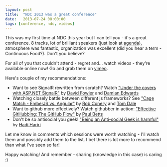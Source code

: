 ```yaml
---
layout: post
title: 	"NDC 2013 was a great conference"
date: 	2013-07-24 08:00:00
tags: [conference, ndc, videos]
---
```

This was my first time at NDC this year but I can tell you - it's a great conference. 8 tracks, lot of brilliant speakers (just look at [agenda](http://ndc2013.oktaset.com/Agenda)), atmosphere was fantastic, organization was excellent (did you hear a term - Continuous Food?). Don't you believe? 

For all of you that couldn't attend - regret and... watch videos - they're available online now! Go and grab them on [vimeo](http://vimeo.com/ndcoslo).

Here's couple of my recommendations:

  * Want to see SignalR rewritten from scratch? Watch ["Under the covers with ASP.NET SignalR"](http://vimeo.com/68383353) by [David Fowler](https://twitter.com/davidfowl) and [Damian Edwards](https://twitter.com/DamianEdwards)
  * Watching closely battle between different js frameworks? See ["Cage Match - EmberJS vs. Angular"](http://vimeo.com/68215606) by [Rob Conery](https://twitter.com/robconery) and [Tom Dale](https://twitter.com/tomdale)
  * Want to github more effectively? Watch githubber in action: ["Effective GitHubbing: The GitHub Flow"](http://vimeo.com/68378254) by [Paul Betts](https://twitter.com/paulcbetts)
  * Don't be so antisocial you geek! ["Being an Anti-social Geek is harmful"](http://vimeo.com/68327405) by [Hadi Hariri](https://twitter.com/hhariri)

Let me know in comments which sessions were worth watching - I'll watch them and possibly add them to the list. I bet there is lot more to recommend than what I've seen so far!

Happy watching!
And remember - sharing (knowledge in this case) is caring :)
